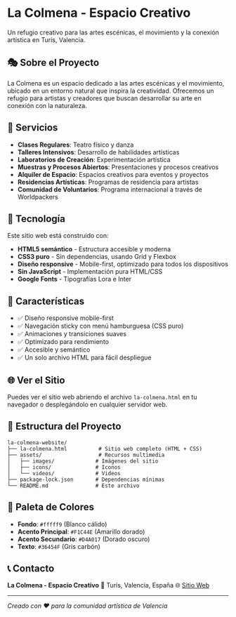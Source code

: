 # La Colmena - Espacio Creativo

Un refugio creativo para las artes escénicas, el movimiento y la conexión artística en Turís, Valencia.

## 🎭 Sobre el Proyecto

La Colmena es un espacio dedicado a las artes escénicas y el movimiento, ubicado en un entorno natural que inspira la creatividad. Ofrecemos un refugio para artistas y creadores que buscan desarrollar su arte en conexión con la naturaleza.

## 🌟 Servicios

- **Clases Regulares**: Teatro físico y danza
- **Talleres Intensivos**: Desarrollo de habilidades artísticas
- **Laboratorios de Creación**: Experimentación artística
- **Muestras y Procesos Abiertos**: Presentaciones y procesos creativos
- **Alquiler de Espacio**: Espacios creativos para eventos y proyectos
- **Residencias Artísticas**: Programas de residencia para artistas
- **Comunidad de Voluntarios**: Programa internacional a través de Worldpackers

## 🚀 Tecnología

Este sitio web está construido con:
- **HTML5 semántico** - Estructura accesible y moderna
- **CSS3 puro** - Sin dependencias, usando Grid y Flexbox
- **Diseño responsive** - Mobile-first, optimizado para todos los dispositivos
- **Sin JavaScript** - Implementación pura HTML/CSS
- **Google Fonts** - Tipografías Lora e Inter

## 📱 Características

- ✅ Diseño responsive mobile-first
- ✅ Navegación sticky con menú hamburguesa (CSS puro)
- ✅ Animaciones y transiciones suaves
- ✅ Optimizado para rendimiento
- ✅ Accesible y semántico
- ✅ Un solo archivo HTML para fácil despliegue

## 🌐 Ver el Sitio

Puedes ver el sitio web abriendo el archivo `la-colmena.html` en tu navegador o desplegándolo en cualquier servidor web.

## 📁 Estructura del Proyecto

```
la-colmena-website/
├── la-colmena.html          # Sitio web completo (HTML + CSS)
├── assets/                  # Recursos multimedia
│   ├── images/             # Imágenes del sitio
│   ├── icons/              # Iconos
│   └── videos/             # Videos
├── package-lock.json       # Dependencias mínimas
└── README.md               # Este archivo
```

## 🎨 Paleta de Colores

- **Fondo**: `#fffff9` (Blanco cálido)
- **Acento Principal**: `#F1C44E` (Amarillo dorado)
- **Acento Secundario**: `#D4A017` (Dorado oscuro)
- **Texto**: `#36454F` (Gris carbón)

## 📞 Contacto

**La Colmena - Espacio Creativo**
📍 Turís, Valencia, España
🌐 [Sitio Web](./la-colmena.html)

---

*Creado con ❤️ para la comunidad artística de Valencia*